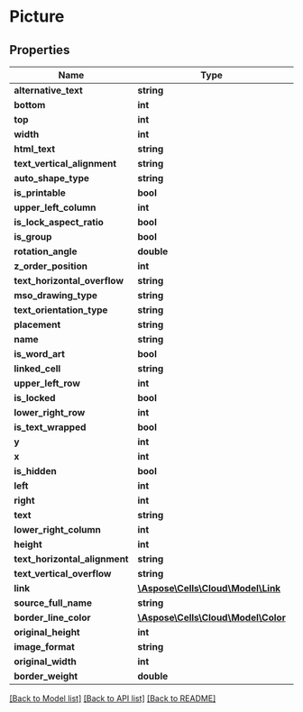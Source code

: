# Picture

## Properties
Name | Type | Description | Notes
------------ | ------------- | ------------- | -------------
**alternative_text** | **string** |  | [optional] 
**bottom** | **int** |  | [optional] 
**top** | **int** |  | [optional] 
**width** | **int** |  | [optional] 
**html_text** | **string** |  | [optional] 
**text_vertical_alignment** | **string** |  | [optional] 
**auto_shape_type** | **string** |  | [optional] 
**is_printable** | **bool** |  | [optional] 
**upper_left_column** | **int** |  | [optional] 
**is_lock_aspect_ratio** | **bool** |  | [optional] 
**is_group** | **bool** |  | [optional] 
**rotation_angle** | **double** |  | [optional] 
**z_order_position** | **int** |  | [optional] 
**text_horizontal_overflow** | **string** |  | [optional] 
**mso_drawing_type** | **string** |  | [optional] 
**text_orientation_type** | **string** |  | [optional] 
**placement** | **string** |  | [optional] 
**name** | **string** |  | [optional] 
**is_word_art** | **bool** |  | [optional] 
**linked_cell** | **string** |  | [optional] 
**upper_left_row** | **int** |  | [optional] 
**is_locked** | **bool** |  | [optional] 
**lower_right_row** | **int** |  | [optional] 
**is_text_wrapped** | **bool** |  | [optional] 
**y** | **int** |  | [optional] 
**x** | **int** |  | [optional] 
**is_hidden** | **bool** |  | [optional] 
**left** | **int** |  | [optional] 
**right** | **int** |  | [optional] 
**text** | **string** |  | [optional] 
**lower_right_column** | **int** |  | [optional] 
**height** | **int** |  | [optional] 
**text_horizontal_alignment** | **string** |  | [optional] 
**text_vertical_overflow** | **string** |  | [optional] 
**link** | [**\Aspose\Cells\Cloud\Model\Link**](Link.md) |  | [optional] 
**source_full_name** | **string** |  | [optional] 
**border_line_color** | [**\Aspose\Cells\Cloud\Model\Color**](Color.md) |  | [optional] 
**original_height** | **int** |  | [optional] 
**image_format** | **string** |  | [optional] 
**original_width** | **int** |  | [optional] 
**border_weight** | **double** |  | [optional] 

[[Back to Model list]](../README.md#documentation-for-models) [[Back to API list]](../README.md#documentation-for-api-endpoints) [[Back to README]](../README.md)


